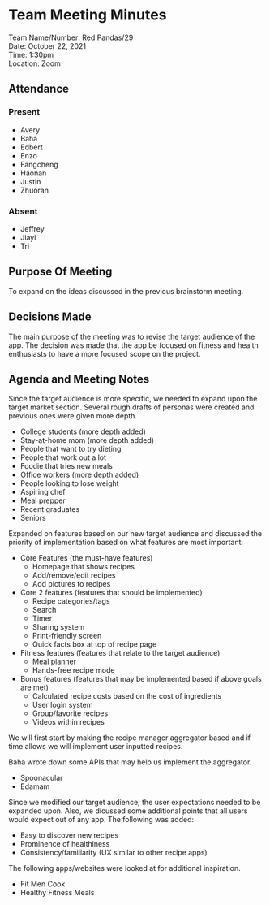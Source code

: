 # Team Meeting Minutes
Team Name/Number: Red Pandas/29  
Date: October 22, 2021  
Time: 1:30pm  
Location: Zoom

## Attendance

### Present
- Avery
- Baha
- Edbert
- Enzo
- Fangcheng
- Haonan
- Justin
- Zhuoran

### Absent
- Jeffrey
- Jiayi
- Tri

## Purpose Of Meeting
To expand on the ideas discussed in the previous brainstorm meeting.  

## Decisions Made
The main purpose of the meeting was to revise the target audience of the app. The decision was made that the app be focused on fitness and health enthusiasts to have a more focused scope on the project.

## Agenda and Meeting Notes
Since the target audience is more specific, we needed to expand upon the target market section. Several rough drafts of personas were created and previous ones were given more depth.
- College students (more depth added)
- Stay-at-home mom (more depth added)
- People that want to try dieting
- People that work out a lot
- Foodie that tries new meals
- Office workers (more depth added)
- People looking to lose weight
- Aspiring chef
- Meal prepper
- Recent graduates
- Seniors

Expanded on features based on our new target audience and discussed the priority of implementation based on what features are most important.

- Core Features (the must-have features)
  - Homepage that shows recipes
  - Add/remove/edit recipes
  - Add pictures to recipes
- Core 2 features (features that should be implemented)
  - Recipe categories/tags
  - Search
  - Timer
  - Sharing system
  - Print-friendly screen
  - Quick facts box at top of recipe page
- Fitness features (features that relate to the target audience)
  - Meal planner
  - Hands-free recipe mode
- Bonus features (features that may be implemented based if above goals are met)
  - Calculated recipe costs based on the cost of ingredients
  - User login system
  - Group/favorite recipes
  - Videos within recipes


We will first start by making the recipe manager aggregator based and if time allows we will implement user inputted recipes.

Baha wrote down some APIs that may help us implement the aggregator.
- Spoonacular
- Edamam

Since we modified our target audience, the user expectations needed to be expanded upon. Also, we dicussed some additional points that all users would expect out of any app.
The following was added:
- Easy to discover new recipes
- Prominence of healthiness
- Consistency/familiarity (UX similar to other recipe apps)

The following apps/websites were looked at for additional inspiration.
- Fit Men Cook
- Healthy Fitness Meals
